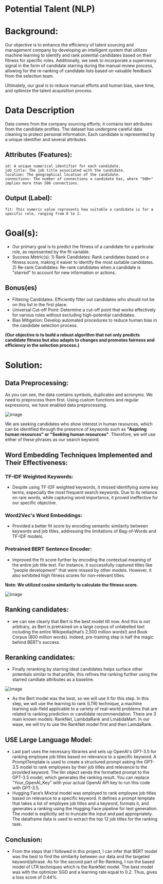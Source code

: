 # Potential Talent (NLP)

# Background:
Our objective is to enhance the efficiency of talent sourcing and management company by developing an intelligent system that utilizes machine learning to identify and rank potential candidates based on their fitness for specific roles. Additionally, we seek to incorporate a supervisory signal in the form of candidate starring during the manual review process, allowing for the re-ranking of candidate lists based on valuable feedback from the selection team. 

Ultimately, our goal is to reduce manual efforts and human bias, save time, and optimize the talent acquisition process.

# Data Description
Data comes from the company sourcing efforts; it contains text attributes from the candidate profiles. The dataset has undergone careful data cleaning to protect personal information. Each candidate is represented by a unique identifier and several attributes.

## Attributes (Features):

    id: A unique numerical identifier for each candidate.
    job_title: The job title associated with the candidate.
    location: The geographical location of the candidate.
    connections: The number of connections a candidate has, where "500+" implies more than 500 connections.

## Output (Label):

    fit: This numeric value represents how suitable a candidate is for a specific role, ranging from 0 to 1.

# Goal(s):
* Our primary goal is to predict the fitness of a candidate for a particular role, as represented by the fit variable.
* Success Metric(s): 1) Rank Candidates: Rank candidates based on a fitness score, making it easier to identify the most suitable candidates. 2) Re-rank Candidates: Re-rank candidates when a candidate is "starred" to account for new information or actions.
  
## Bonus(es)
* Filtering Candidates: Efficiently filter out candidates who should not be on this list in the first place.
* Universal Cut-off Point: Determine a cut-off point that works effectively for various roles without excluding high-potential candidates.
* Bias Mitigation: Develop automated procedures to reduce human bias in the candidate selection process.
  
**(Our objective is to build a robust algorithm that not only predicts candidate fitness but also adapts to changes and promotes fairness and efficiency in the selection process.)**

# Solution:

## Data Preprocessing:

As you can see, the data contains symbols, duplicates and acronyms. We need to preprocess them first. Using custom functions and regular expressions, we have enabled data preprocessing.

![image](https://github.com/kuzhuppillil/hRxAyOCqFYmEZwY5/assets/25860818/9c4f639e-8467-4477-a24d-d11be716236c)

We are seeking candidates who show interest in human resources, which can be identified through the presence of keywords such as **"Aspiring human resources" or "Seeking human resources"**. Therefore, we will use either of these phrases as our search keyword.

## Word Embedding Techniques Implemented and Their Effectiveness:

### TF-IDF Weighted Keywords:
* Despite using TF-IDF weighted keywords, it missed identifying some key terms, especially the most frequent search keywords. Due to its reliance on rare words, while capturing word importance, it proved ineffective for our specific objective.

### Word2Vec's Word Embeddings:
* Provided a better fit score by encoding semantic similarity between keywords and job titles, addressing the limitations of Bag-of-Words and TF-IDF models.

### Pretrained BERT Sentence Encoder:
* Improved the fit score further by encoding the contextual meaning of the entire job title text. For instance, it successfully captured titles like "people development" that were missed by other models. However, it also exhibited high fitness scores for non-relevant titles.

**Note: We utilized cosine similarity to calculate the fitness score.**

  ![image](https://github.com/kuzhuppillil/hRxAyOCqFYmEZwY5/assets/25860818/73900b4e-c65f-40fa-8b12-a0e75851767a)


## Ranking candidates:
*  we can see clearly that Bert is the best model till now. And this is not arbitrary, as Bert is pretrained on a large corpus of unlabelled text including the entire Wikipedia(that’s 2,500 million words!) and Book Corpus (800 million words). Indeed, pre-training step is half the magic behind BERT’s success.

## Reranking candidates:
* Finally reranking by starring ideal candidates helps surface other potentials similar to that profile, this refines the ranking further using the starred candiate attributes as a baseline.

![image](https://github.com/kuzhuppillil/hRxAyOCqFYmEZwY5/assets/25860818/9ef9db4b-3367-47a7-98a2-ed54667886cb)

* As the Bert model was the best, so we will use it for this step. In this step, we will use the learning to rank (LTR) technique, a machine learning sub-field applicable to a variety of real-world problems that are related to ranking prediction or candidate recommendation. There are 3 main known models: RankNet, LambdaRank and LmabdaMart. In our wase, we will try to use the RankNet model first and then LamdaRank.

## USE Large Language Model:

* Last part uses the necessary libraries and sets up OpenAI's GPT-3.5 for ranking employee job titles based on relevance to a specific keyword. A PromptTemplate is used to create a structured prompt asking the GPT-3.5 model to rank employees by their job titles and relevance to the provided keyword. The llm object sends the formatted prompt to the GPT-3.5 model, which generates the ranking result. You can replace "Your_OpenAI_Key" with your actual OpenAI API key to run this code with GPT-3.5.
* Hugging Face’s Mixtral model was employed to rank employee job titles based on relevance to a specific keyword. It defines a prompt template that takes a list of employee job titles and a keyword, formats it, and generates a ranking using the Hugging Face pipeline for text generation. The model is explicitly set to truncate the input and pad appropriately. The dataframe data is used to extract the top 12 job titles for the ranking task.

## Conclusion:

* From the steps that I followed in this project, I can infer that BERT model was the best to find the similarity between our data and the targeted keyword/phrase. As for the second part of Re-Ranking, I run the based model of LTR techniques which is the RankNet model. The best model was with the optimizer SGD and a learning rate equal to 0.2. Thus, gives a loss score of 0.44%.





